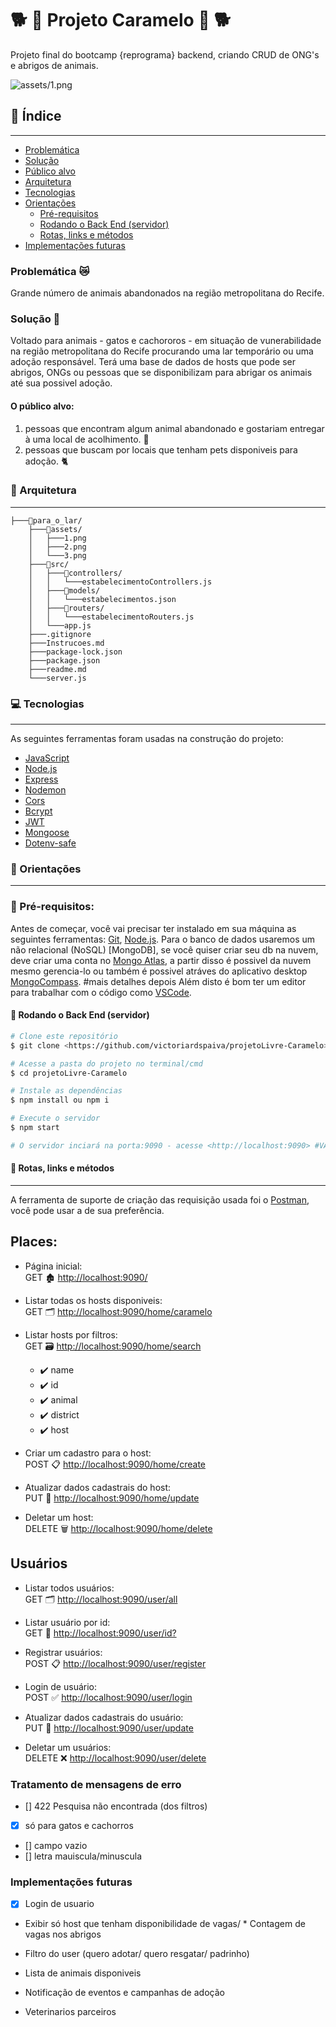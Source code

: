 # 🐕 🍬 Projeto Caramelo 🍬 🐕
Projeto final do bootcamp {reprograma} backend, criando CRUD de ONG's e abrigos de animais.

![assets/1.png](assets/1.png)


## 📑 Índice
---

   - [Problemática](#-arquitetura)
   - [Solução](#-arquitetura)
   - [Público alvo](#-arquitetura)
   - [Arquitetura](#-arquitetura)
   - [Tecnologias](#-tecnologias)
   - [Orientações](#-orientações)
      - [Pré-requisitos](#-pré-requisitos)
      - [Rodando o Back End (servidor)](#-rodando-o-back-end-servidor)
      - [Rotas, links e métodos](#--rotas-links-e-métodos)
   - [Implementações futuras](#-orientações)


### Problemática 😿
Grande número de animais abandonados na região metropolitana do Recife.

### Solução 🐶
Voltado para animais - gatos e cachororos - em situação de vunerabilidade na região metropolitana do Recife procurando uma lar temporário ou uma adoção responsável.
Terá uma base de dados de hosts que pode ser abrigos, ONGs ou pessoas que se disponibilizam para abrigar os animais até sua possivel adoção.

#### O público alvo: 
1) pessoas que encontram algum animal abandonado e gostariam entregar à uma local de acolhimento. 🏡
2) pessoas que buscam por locais que tenham pets disponiveis para adoção. 🐈

### 🧱 Arquitetura
---
```
├───📂para_o_lar/
    ├───📂assets/
    │   ├───1.png
    │   ├───2.png
    │   └───3.png
    ├───📂src/
    │   ├───📂controllers/
    │   │   └───estabelecimentoControllers.js
    │   ├───📂models/
    │   │   └───estabelecimentos.json
    │   ├───📂routers/
    │   │   └───estabelecimentoRouters.js
    │   └───app.js
    ├───.gitignore
    ├───Instrucoes.md
    ├───package-lock.json
    ├───package.json
    ├───readme.md
    └───server.js
```
### 💻 Tecnologias
---
As seguintes ferramentas foram usadas na construção do projeto:

- [JavaScript](https://www.javascript.com/)
- [Node.js](https://nodejs.org/en/)
- [Express](https://expressjs.com/pt-br/)
- [Nodemon](https://nodemon.io/)
- [Cors](https://www.typescriptlang.org/)
- [Bcrypt](https://www.npmjs.com/package/bcrypt)
- [JWT](https://www.npmjs.com/package/jsonwebtoken)
- [Mongoose](https://www.npmjs.com/package/mongoose)
- [Dotenv-safe](https://www.npmjs.com/package/dotenv-safe)

### 📌 Orientações
---
### 📎 Pré-requisitos:
Antes de começar, você vai precisar ter instalado em sua máquina as seguintes ferramentas:
[Git](https://git-scm.com), [Node.js](https://nodejs.org/en/). 
Para o banco de dados usaremos um não relacional (NoSQL) [MongoDB], se você quiser criar seu db na nuvem, deve criar uma conta no [Mongo Atlas](https://account.mongodb.com/), a partir disso é possivel da nuvem mesmo gerencia-lo ou também é possivel atráves do aplicativo desktop [MongoCompass](https://www.mongodb.com/products/compass).
#mais detalhes depois
Além disto é bom ter um editor para trabalhar com o código como [VSCode](https://code.visualstudio.com/).

#### 🎲 Rodando o Back End (servidor)

```bash
# Clone este repositório
$ git clone <https://github.com/victoriardspaiva/projetoLivre-Caramelo>

# Acesse a pasta do projeto no terminal/cmd
$ cd projetoLivre-Caramelo

# Instale as dependências
$ npm install ou npm i

# Execute o servidor
$ npm start

# O servidor inciará na porta:9090 - acesse <http://localhost:9090> #VARIAVEL DE AMBIENTE NO POSTMAN
```
#### 🚀  Rotas, links e métodos
---

A ferramenta de suporte de criação das requisição usada foi o [Postman](https://www.postman.com/), você pode usar a de sua preferência.

## Places:



- Página inicial:<br />
GET 🏚️ <http://localhost:9090/>

- Listar todas os hosts disponiveis:<br />
GET 🗂️ <http://localhost:9090/home/caramelo>

- Listar hosts por filtros:<br />
GET 🗃️ <http://localhost:9090/home/search>

   - ✔️ name
   - ✔️ id
   - ✔️ animal
   - ✔️ district
   - ✔️ host

<!-- # rotas privadas -->
- Criar um cadastro para o host:<br /> 
POST 📋 <http://localhost:9090/home/create>

- Atualizar dados cadastrais do host:<br />
PUT 📝 <http://localhost:9090/home/update><br />

- Deletar um host:<br />
DELETE 🗑️ <http://localhost:9090/home/delete><br />

## Usuários 

- Listar todos usuários:<br />
GET 🗂️ <http://localhost:9090/user/all>

- Listar usuário por id:<br />
GET 📂 <http://localhost:9090/user/id?>

- Registrar usuários:<br /> 
POST 📋 <http://localhost:9090/user/register>

- Login de usuário:<br /> 
POST ✅ <http://localhost:9090/user/login>

- Atualizar dados cadastrais do usuário:<br />
PUT 📝 <http://localhost:9090/user/update><br />

- Deletar um usuários:<br />
DELETE ❌ <http://localhost:9090/user/delete><br />

### Tratamento de mensagens de erro
- [] 422 Pesquisa não encontrada (dos filtros)
- [x] só para gatos e cachorros
- [] campo vazio
- [] letra mauiscula/minuscula 

### Implementações futuras
- [x] Login de usuario
* Exibir só host que tenham disponibilidade de vagas/ * Contagem de vagas nos abrigos 
* Filtro do user (quero adotar/ quero resgatar/ padrinho) 

* Lista de animais disponiveis
* Notificação de eventos e campanhas de adoção
* Veterinarios parceiros



